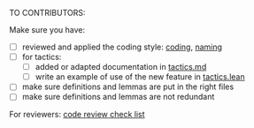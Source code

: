 TO CONTRIBUTORS:

Make sure you have:

 * [ ] reviewed and applied the coding style: [coding](./docs/style.md), [naming](./docs/naming.md)
 * [ ] for tactics:
     * [ ] added or adapted documentation in [tactics.md](./docs/tactics.md)
     * [ ] write an example of use of the new feature in [tactics.lean](./tests/tactics.lean)
  * [ ] make sure definitions and lemmas are put in the right files
  * [ ] make sure definitions and lemmas are not redundant

For reviewers: [code review check list](./docs/code-review.md)
